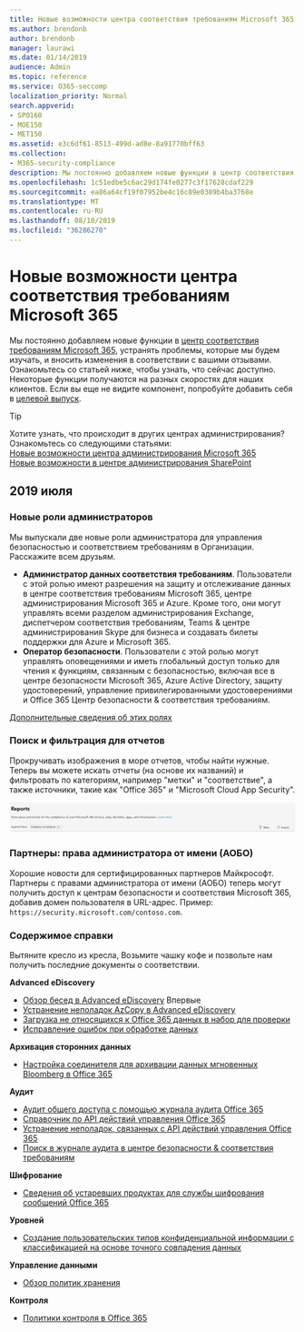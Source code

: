 ```yaml
---
title: Новые возможности центра соответствия требованиям Microsoft 365
ms.author: brendonb
author: brendonb
manager: laurawi
ms.date: 01/14/2019
audience: Admin
ms.topic: reference
ms.service: O365-seccomp
localization_priority: Normal
search.appverid:
- SPO160
- MOE150
- MET150
ms.assetid: e3c6df61-8513-499d-ad8e-8a91770bff63
ms.collection:
- M365-security-compliance
description: Мы постоянно добавляем новые функции в центр соответствия требованиям Microsoft 365, устранять проблемы, которые мы будем изучать, и вносить изменения в соответствии с вашими отзывами. Узнайте, что мы использовали до этого месяца.
ms.openlocfilehash: 1c51edbe5c6ac29d174fe0277c3f17628cdaf229
ms.sourcegitcommit: ea86a64cf19f07952be4c16c89e0389b4ba3768e
ms.translationtype: MT
ms.contentlocale: ru-RU
ms.lasthandoff: 08/10/2019
ms.locfileid: "36286270"
---
```

# <a name="whats-new-in-the-microsoft-365-compliance-center"></a>Новые возможности центра соответствия требованиям Microsoft 365

Мы постоянно добавляем новые функции в [центр соответствия требованиям Microsoft 365](microsoft-365-compliance-center.md), устранять проблемы, которые мы будем изучать, и вносить изменения в соответствии с вашими отзывами. Ознакомьтесь со статьей ниже, чтобы узнать, что сейчас доступно. Некоторые функции получаются на разных скоростях для наших клиентов. Если вы еще не видите компонент, попробуйте добавить себя в [целевой выпуск](https://docs.microsoft.com/office365/admin/manage/release-options-in-office-365).

> [!TIP]
> Хотите узнать, что происходит в других центрах администрирования? Ознакомьтесь со следующими статьями:<br>[Новые возможности центра администрирования Microsoft 365](https://docs.microsoft.com/office365/admin/whats-new-in-preview?view=o365-worldwide)<br>[Новые возможности в центре администрирования SharePoint](https://docs.microsoft.com/sharepoint/what-s-new-in-admin-center)

## <a name="july-2019"></a>2019 июля

### <a name="new-admin-roles"></a>Новые роли администраторов

Мы выпускали две новые роли администратора для управления безопасностью и соответствием требованиям в Организации. Расскажите всем друзьям.

- **Администратор данных соответствия требованиям**. Пользователи с этой ролью имеют разрешения на защиту и отслеживание данных в центре соответствия требованиям Microsoft 365, центре администрирования Microsoft 365 и Azure. Кроме того, они могут управлять всеми разделом администрирования Exchange, диспетчером соответствия требованиям, Teams & центре администрирования Skype для бизнеса и создавать билеты поддержки для Azure и Microsoft 365.
- **Оператор безопасности**. Пользователи с этой ролью могут управлять оповещениями и иметь глобальный доступ только для чтения к функциям, связанным с безопасностью, включая все в центре безопасности Microsoft 365, Azure Active Directory, защиту удостоверений, управление привилегированными удостоверениями и Office 365 Центр безопасности & соответствия требованиям.

[Дополнительные сведения об этих ролях](https://docs.microsoft.com/office365/securitycompliance/permissions-microsoft-365-compliance-security)

### <a name="search-and-filtering-for-reports"></a>Поиск и фильтрация для отчетов

Прокручивать изображения в море отчетов, чтобы найти нужные. Теперь вы можете искать отчеты (на основе их названий) и фильтровать по категориям, например "метки" и "соответствие", а также источники, такие как "Office 365" и "Microsoft Cloud App Security".

![Снимок экрана кнопок поиска и фильтров для отчетов с примененным фильтром](media/mcc_report_filtering.png)

### <a name="partners-admin-on-behalf-of-aobo-permissions"></a>Партнеры: права администратора от имени (АОБО)

Хорошие новости для сертифицированных партнеров Майкрософт. Партнеры с правами администратора от имени (АОБО) теперь могут получить доступ к центрам безопасности и соответствия Microsoft 365, добавив домен пользователя в URL-адрес. Пример: `https://security.microsoft.com/contoso.com`.

### <a name="help-content"></a>Содержимое справки

Вытяните кресло из кресла, Возьмите чашку кофе и позвольте нам получить последние документы о соответствии.

**Advanced eDiscovery**
- [Обзор бесед в Advanced eDiscovery](compliance20/conversation-review-sets.md) Впервые
- [Устранение неполадок AzCopy в Advanced eDiscovery](compliance20/troubleshooting-azcopy.md)
- [Загрузка не относящихся к Office 365 данных в набор для проверки](compliance20/load-non-office365-data.md)
- [Исправление ошибок при обработке данных](compliance20/error-remediation.md)

**Архивация сторонних данных**
- [Настройка соединителя для архивации данных мгновенных Bloomberg в Office 365](archive-instant-bloomberg-data.md)

**Аудит**
- [Аудит общего доступа с помощью журнала аудита Office 365](use-sharing-auditing.md)
- [Справочник по API действий управления Office 365](https://docs.microsoft.com/office/office-365-management-api/office-365-management-activity-api-reference)
- [Устранение неполадок, связанных с API действий управления Office 365](https://docs.microsoft.com/office/office-365-management-api/troubleshooting-the-office-365-management-activity-api)
- [Поиск в журнале аудита в центре безопасности & соответствия требованиям](search-the-audit-log-in-security-and-compliance.md)

**Шифрование**
- [Сведения об устаревших продуктах для службы шифрования сообщений Office 365](legacy-information-for-message-encryption.md)

**Уровней**
- [Создание пользовательских типов конфиденциальной информации с классификацией на основе точного совпадения данных](create-custom-sensitive-information-types-with-exact-data-match-based-classification.md)

**Управление данными**
- [Обзор политик хранения](retention-policies.md)

**Контроля**
- [Политики контроля в Office 365](supervision-policies.md)